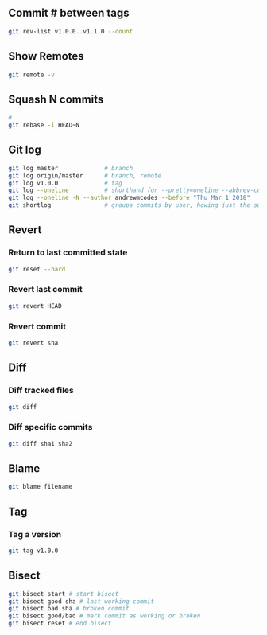 ## Commit # between tags

```bash
git rev-list v1.0.0..v1.1.0 --count
```

## Show Remotes

```bash
git remote -v
```

## Squash N commits

```bash
#
git rebase -i HEAD~N
```

## Git log

```bash
git log master             # branch
git log origin/master      # branch, remote
git log v1.0.0             # tag
git log --oneline          # shorthand for --pretty=oneline --abbrev-commit together
git log --oneline -N --author andrewmcodes --before "Thu Mar 1 2018"
git shortlog               # groups commits by user, howing just the subject line for concision
```

## Revert

### Return to last committed state

```bash
git reset --hard
```

### Revert last commit

```bash
git revert HEAD
```

### Revert commit

```bash
git revert sha
```

## Diff

### Diff tracked files

```bash
git diff
```

### Diff specific commits

```bash
git diff sha1 sha2
```

## Blame

```bash
git blame filename
```

## Tag

### Tag a version

```bash
git tag v1.0.0
```

## Bisect

```bash
git bisect start # start bisect
git bisect good sha # last working commit
git bisect bad sha # broken commit
git bisect good/bad # mark commit as working or broken
git bisect reset # end bisect
```
